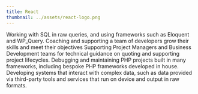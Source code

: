 ```yaml
---
title: React
thumbnail: ../assets/react-logo.png
---
```


Working with SQL in raw queries, and using frameworks such as Eloquent and WP_Query.
Coaching and supporting a team of developers grow their skills and meet their objectives
Supporting Project Managers and Business Development teams for technical guidance on quoting and supporting project lifecycles.
Debugging and maintaining PHP projects built in many frameworks, including bespoke PHP frameworks developed in house.
Developing systems that interact with complex data, such as data provided via third-party tools and services that run on device and output in raw formats.